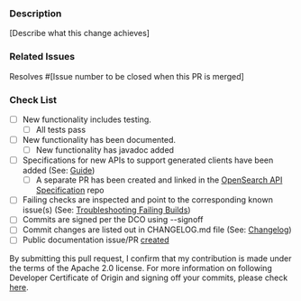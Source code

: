 <!--  Thanks for sending a pull request, here are some tips:

1. If this is a fix for an undisclosed security vulnerability, please STOP. All security vulnerability reporting and fixes should be done as per our security policy https://github.com/opensearch-project/OpenSearch/security/policy
2. If this is your first time, please read our contributor guidelines: https://github.com/opensearch-project/OpenSearch/blob/main/CONTRIBUTING.md and developer guide https://github.com/opensearch-project/OpenSearch/blob/main/DEVELOPER_GUIDE.md
3. Ensure you have added or ran the appropriate tests for your PR: https://github.com/opensearch-project/OpenSearch/blob/main/TESTING.md
-->

### Description
[Describe what this change achieves]

### Related Issues
Resolves #[Issue number to be closed when this PR is merged]
<!-- List any other related issues here -->

### Check List
- [ ] New functionality includes testing.
  - [ ] All tests pass
- [ ] New functionality has been documented.
  - [ ] New functionality has javadoc added
- [ ] Specifications for new APIs to support generated clients have been added (See: [Guide](https://github.com/opensearch-project/opensearch-api-specification/blob/main/DEVELOPER_GUIDE.md))
  - [ ] A separate PR has been created and linked in the [OpenSearch API Specification](https://github.com/opensearch-project/opensearch-api-specification) repo
- [ ] Failing checks are inspected and point to the corresponding known issue(s) (See: [Troubleshooting Failing Builds](../blob/main/CONTRIBUTING.md#troubleshooting-failing-builds))
- [ ] Commits are signed per the DCO using --signoff
- [ ] Commit changes are listed out in CHANGELOG.md file (See: [Changelog](../blob/main/CONTRIBUTING.md#changelog))
- [ ] Public documentation issue/PR [created](https://github.com/opensearch-project/documentation-website/issues/new/choose)

By submitting this pull request, I confirm that my contribution is made under the terms of the Apache 2.0 license.
For more information on following Developer Certificate of Origin and signing off your commits, please check [here](https://github.com/opensearch-project/OpenSearch/blob/main/CONTRIBUTING.md#developer-certificate-of-origin).
